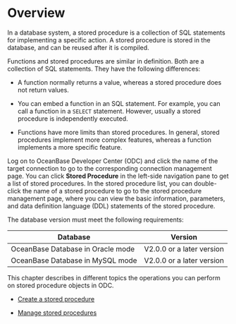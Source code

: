 Overview 
=============================

In a database system, a stored procedure is a collection of SQL statements for implementing a specific action. A stored procedure is stored in the database, and can be reused after it is compiled. 

Functions and stored procedures are similar in definition. Both are a collection of SQL statements. They have the following differences:

* A function normally returns a value, whereas a stored procedure does not return values.

  

* You can embed a function in an SQL statement. For example, you can call a function in a `SELECT` statement. However, usually a stored procedure is independently executed.

  

* Functions have more limits than stored procedures. In general, stored procedures implement more complex features, whereas a function implements a more specific feature.

  




Log on to OceanBase Developer Center (ODC) and click the name of the target connection to go to the corresponding connection management page. You can click **Stored Procedure** in the left-side navigation pane to get a list of stored procedures. In the stored procedure list, you can double-click the name of a stored procedure to go to the stored procedure management page, where you can view the basic information, parameters, and data definition language (DDL) statements of the stored procedure. 

The database version must meet the following requirements:


|             Database              |          Version          |
|-----------------------------------|---------------------------|
| OceanBase Database in Oracle mode | V2.0.0 or a later version |
| OceanBase Database in MySQL mode  | V2.0.0 or a later version |



This chapter describes in different topics the operations you can perform on stored procedure objects in ODC.

* [Create a stored procedure](../../../7.client-odc-user-guide/10.client-odc-database-objects/4.client-odc-stored-procedure-objects/2.client-odc-create-a-stored-procedure.md)

  

* [Manage stored procedures](../../../7.client-odc-user-guide/10.client-odc-database-objects/4.client-odc-stored-procedure-objects/3.client-odc-manage-stored-procedures.md)

  




